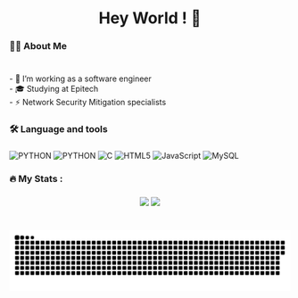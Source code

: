
<h1 align="center">Hey World ! 👋</h1>

###

<h3 align="left">👩‍💻  About Me</h3>

###

<p align="left"><br>- 🔭 I’m working as a software engineer<br>- 🎓 Studying at Epitech<br>- ⚡ Network Security Mitigation specialists</p>

###

<h3 align="left">🛠 Language and tools</h3>

###

![PYTHON](https://img.shields.io/badge/-Python-333333?style=flat&logo=PYTHON)
![PYTHON](https://img.shields.io/badge/-Flask-333333?style=flat&logo=Flask)
![C](https://img.shields.io/badge/-C-333333?style=flat&logo=C)
![HTML5](https://img.shields.io/badge/-HTML5-333333?style=flat&logo=HTML5)
![JavaScript](https://img.shields.io/badge/-JavaScript-333333?style=flat&logo=javascript)
![MySQL](https://img.shields.io/badge/-MySQL-333333?style=flat&logo=mysql)

###

<h3 align="left">🔥   My Stats :</h3>

###

<div align="center">
  <img height="160" src="https://github-readme-stats-zeta-virid.vercel.app/api?username=TryWarz&show_icons=true&theme=tokyonight"> <img height="160" src="https://github-readme-stats-zeta-virid.vercel.app/api/top-langs/?username=TryWarz&langs_count=5&layout=compact&theme=tokyonight">
</div>

###

<br clear="both">

<img src="./snake.svg" alt="Snake animation" />
